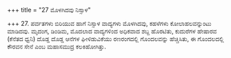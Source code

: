 +++
title = "27 ಮೊಳಗಿದವು ನಿಸ್ಸಾಳ"

+++
27. ಪರ್ವತಗಳು ಬಿರಿಯುವ ಹಾಗೆ ನಿಸ್ಸಾಳ ವಾದ್ಯಗಳು ಮೊಳಗಿದವು, ಕಹಳೆಗಳು ಕೋಲಾಹಲವನ್ನುಂಟು ಮಾಡಿದವು. ಮೃದಂಗ, ಡಿಂಡಿಮ, ಮೊದಲಾದ ವಾದ್ಯಗಳಿಂದ ಅಧಿಕವಾದ ಶಬ್ದ ಹೊರಟಿತು, ಕುದುರೆಗಳ ಹೇಷಾರವ (ಕೆನೆತದ ಧ್ವನಿ) ದೊಡ್ಡ ದೊಡ್ಡ ಆನೆಗಳ ಘೀಳಿಡುವಿಕೆಯು ರಣರಂಗದಲ್ಲಿ ಗೊಂದಲವನ್ನು ಹೆಚ್ಚಿಸಿತು, ಈ ಗೊಂದಲದಲ್ಲಿ ಕೌರವನ ಸೇನೆ ಎಂಬ ಮಹಾಸಮುದ್ರ ಕಲಕಿಹೋಗಿತ್ತು.